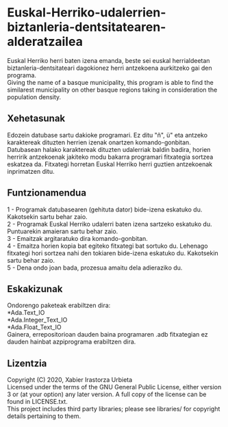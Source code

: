 Euskal-Herriko-udalerrien-biztanleria-dentsitatearen-alderatzailea
=========
Euskal Herriko herri baten izena emanda, beste sei euskal herrialdeetan biztanleria-dentsitateari dagokionez herri antzekoena aurkitzeko gai den programa. <br> 
Giving the name of a basque municipality, this program is able to find the similarest municipality on other basque regions taking in consideration the population density.

Xehetasunak
-------
Edozein datubase sartu dakioke programari. Ez ditu "ñ", ü" eta antzeko karaktereak dituzten herrien izenak onartzen komando-gonbitan. Datubasean halako karaktereak dituzten udalerriak baldin badira, horien herririk antzekoenak jakiteko modu bakarra programari fitxategia sortzea eskatzea da. Fitxategi horretan Euskal Herriko herri guztien antzekoenak inprimatzen ditu.  

Funtzionamendua
------
1 - Programak datubasearen (gehituta dator) bide-izena eskatuko du. Kakotsekin sartu behar zaio.<br>
2 - Programak Euskal Herriko udalerri baten izena sartzeko eskatuko du. Puntuarekin amaieran sartu behar zaio.<br> 
3 - Emaitzak argitaratuko dira komando-gonbitan.<br>
4 - Emaitza horien kopia bat egiteko fitxategi bat sortuko du. Lehenago fitxategi hori sortzea nahi den tokiaren bide-izena eskatuko du. Kakotsekin sartu behar zaio.<br>
5 - Dena ondo joan bada, prozesua amaitu dela adieraziko du.<br>

Eskakizunak
-------
Ondorengo paketeak erabiltzen dira:<br>
*Ada.Text_IO<br>
*Ada.Integer_Text_IO<br>
*Ada.Float_Text_IO<br>
Gainera, errepositorioan dauden baina programaren .adb fitxategian ez dauden hainbat azpiprograma erabiltzen dira. 

Lizentzia
-------
Copyright (C) 2020, Xabier Irastorza Urbieta<br>
Licensed under the terms of the GNU General Public License, either version 3 or (at your option) any later version. A full copy of the license can be found in LICENSE.txt.<br>
This project includes third party libraries; please see libraries/ for copyright details pertaining to them.<br>

